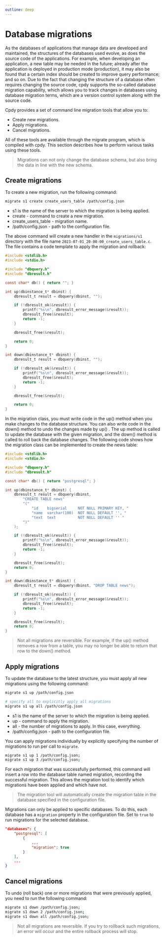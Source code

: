 ```yaml
---
outline: deep
---
```


# Database migrations

As the databases of applications that manage data are developed and maintained, the structures of the databases used evolve, as does the source code of the applications. For example, when developing an application, a new table may be needed in the future; already after the application is deployed in production mode (production), it may also be found that a certain index should be created to improve query performance; and so on. Due to the fact that changing the structure of a database often requires changing the source code, cpdy supports the so-called database migration capability, which allows you to track changes in databases using database migration terms, which are a version control system along with the source code.

Cpdy provides a set of command line migration tools that allow you to:

* Create new migrations.
* Apply migrations.
* Cancel migrations.

All of these tools are available through the migrate program, which is compiled with cpdy. This section describes how to perform various tasks using these tools.

> Migrations can not only change the database schema, but also bring the data in line with the new schema.

## Create migrations

To create a new migration, run the following command:

```bash
migrate s1 create create_users_table /path/config.json
```

* s1 is the name of the server to which the migration is being applied.
* create - command to create a new migration.
* create_users_table - migration name.
* /path/config.json - path to the configuration file.

The above command will create a new handler in the `migrations/s1` directory with the file name `2023-07-01_20-00-00_create_users_table.c`. The file contains a code template to apply the migration and rollback:

```C
#include <stdlib.h>
#include <stdio.h>

#include "dbquery.h"
#include "dbresult.h"

const char* db() { return ""; }

int up(dbinstance_t* dbinst) {
    dbresult_t result = dbquery(dbinst, "");

    if (!dbresult_ok(&result)) {
        printf("%s\n", dbresult_error_message(&result));
        dbresult_free(&result);
        return -1;
    }

    dbresult_free(&result);

    return 0;
}

int down(dbinstance_t* dbinst) {
    dbresult_t result = dbquery(dbinst, "");

    if (!dbresult_ok(&result)) {
        printf("%s\n", dbresult_error_message(&result));
        dbresult_free(&result);
        return -1;
    }

    dbresult_free(&result);

    return 0;
}
```

In the migration class, you must write code in the up() method when you make changes to the database structure. You can also write code in the down() method to undo the changes made by up() . The up method is called to update the database with the given migration, and the down() method is called to roll back the database changes. The following code shows how the migration class can be implemented to create the news table:

```C
#include <stdlib.h>
#include <stdio.h>

#include "dbquery.h"
#include "dbresult.h"

const char* db() { return "postgresql"; }

int up(dbinstance_t* dbinst) {
    dbresult_t result = dbquery(dbinst,
        "CREATE TABLE news"
        "("
            "id    bigserial     NOT NULL PRIMARY KEY, "
            "name  varchar(100)  NOT NULL DEFAULT '', "
            "text  text          NOT NULL DEFAULT '' "
        ")"
    );

    if (!dbresult_ok(&result)) {
        printf("%s\n", dbresult_error_message(&result));
        dbresult_free(&result);
        return -1;
    }

    dbresult_free(&result);
    return 0;
}

int down(dbinstance_t* dbinst) {
    dbresult_t result = dbquery(dbinst, "DROP TABLE news");

    if (!dbresult_ok(&result)) {
        printf("%s\n", dbresult_error_message(&result));
        dbresult_free(&result);
        return -1;
    }

    dbresult_free(&result);
    return 0;
}
```

> Not all migrations are reversible. For example, if the up() method removes a row from a table, you may no longer be able to return that row to the down() method.


## Apply migrations

To update the database to the latest structure, you must apply all new migrations using the following command:

```bash
migrate s1 up /path/config.json

# specify all to explicitly apply all migrations
migrate s1 up all /path/config.json
```

* s1 is the name of the server to which the migration is being applied.
* up - command to apply the migration.
* all - the number of migrations to apply. In this case, everything.
* /path/config.json - path to the configuration file.

You can apply migrations individually by explicitly specifying the number of migrations to run per call to `migrate`.

```bash
migrate s1 up 1 /path/config.json;
migrate s1 up 3 /path/config.json;
```

For each migration that was successfully performed, this command will insert a row into the database table named migration, recording the successful migration. This allows the migration tool to identify which migrations have been applied and which have not.

> The migration tool will automatically create the migration table in the database specified in the configuration file.

Migrations can only be applied to specific databases. To do this, each database has a `migration` property in the configuration file. Set to `true` to run migrations for the selected database.

```json
"databases": {
    "postgresql": [
        {
            ...
            "migration": true
        }
    ],
    ...
}
```

## Cancel migrations

To undo (roll back) one or more migrations that were previously applied, you need to run the following command:

```bash
migrate s1 down /path/config.json;
migrate s1 down 2 /path/config.json;
migrate s1 down all /path/config.json;
```

> Not all migrations are reversible. If you try to rollback such migrations, an error will occur and the entire rollback process will stop.

